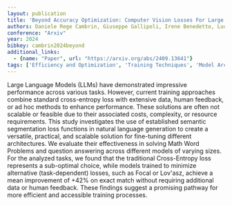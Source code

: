 ```yaml
---
layout: publication
title: 'Beyond Accuracy Optimization: Computer Vision Losses For Large Language Model Fine-tuning'
authors: Daniele Rege Cambrin, Giuseppe Gallipoli, Irene Benedetto, Luca Cagliero, Paolo Garza
conference: "Arxiv"
year: 2024
bibkey: cambrin2024beyond
additional_links:
  - {name: "Paper", url: "https://arxiv.org/abs/2409.13641"}
tags: ['Efficiency and Optimization', 'Training Techniques', 'Model Architecture', 'Pretraining Methods', 'Fine-Tuning', 'Applications']
---
```

Large Language Models (LLMs) have demonstrated impressive performance across
various tasks. However, current training approaches combine standard
cross-entropy loss with extensive data, human feedback, or ad hoc methods to
enhance performance. These solutions are often not scalable or feasible due to
their associated costs, complexity, or resource requirements. This study
investigates the use of established semantic segmentation loss functions in
natural language generation to create a versatile, practical, and scalable
solution for fine-tuning different architectures. We evaluate their
effectiveness in solving Math Word Problems and question answering across
different models of varying sizes. For the analyzed tasks, we found that the
traditional Cross-Entropy loss represents a sub-optimal choice, while models
trained to minimize alternative (task-dependent) losses, such as Focal or
Lov\'asz, achieve a mean improvement of +42% on exact match without requiring
additional data or human feedback. These findings suggest a promising pathway
for more efficient and accessible training processes.
